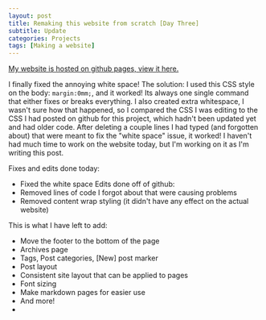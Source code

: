 ```yaml
---
layout: post
title: Remaking this website from scratch [Day Three]
subtitle: Update
categories: Projects
tags: [Making a website]
---
```

[My website is hosted on github pages, view it here.](https://m-watermelon.github.io/WatermelonBlog-2.0/) 

I finally fixed the annoying white space!
The solution: I used this CSS style on the body: `margin:0mm;`, and it worked! Its always one single command that either fixes or breaks everything.
I also created extra whitespace, I wasn't sure how that happened, so I compared the CSS I was editing to the CSS I had posted on github for this project, which hadn't been updated yet and had older code. After deleting a couple lines I had typed (and forgotten about) that were meant to fix the "white space" issue, it worked!
I haven't had much time to work on the website today, but I'm working on it as I'm writing this post.


Fixes and edits done today:
 - Fixed the white space
 Edits done off of github:
 - Removed lines of code I forgot about that were causing problems
 - Removed content wrap styling (it didn't have any effect on the actual website)

This is what I have left to add:
- Move the footer to the bottom of the page
- Archives page
- Tags, Post categories, \[New] post marker
- Post layout
- Consistent site layout that can be applied to pages
- Font sizing
- Make markdown pages for easier use
- And more!
- 
